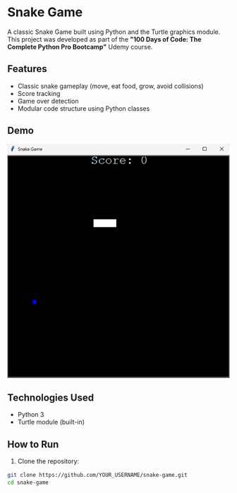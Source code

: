 # Snake Game

A classic Snake Game built using Python and the Turtle graphics module.  
This project was developed as part of the **"100 Days of Code: The Complete Python Pro Bootcamp"** Udemy course.

## Features

- Classic snake gameplay (move, eat food, grow, avoid collisions)
- Score tracking
- Game over detection
- Modular code structure using Python classes

## Demo

![img.png](img.png)


## Technologies Used

- Python 3
- Turtle module (built-in)

## How to Run

1. Clone the repository:

```bash
git clone https://github.com/YOUR_USERNAME/snake-game.git
cd snake-game